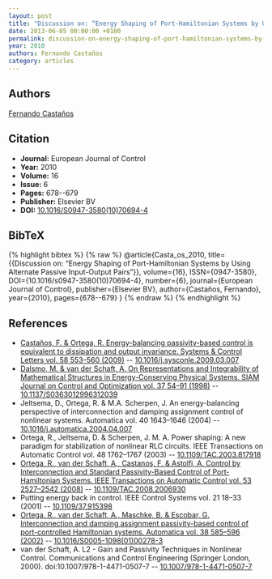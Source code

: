 ```yaml
---
layout: post
title: "Discussion on: “Energy Shaping of Port-Hamiltonian Systems by Using Alternate Passive Input-Output Pairs”"
date: 2013-06-05 00:00:00 +0100
permalink: discussion-on-energy-shaping-of-port-hamiltonian-systems-by-using-alternate-passive-input-output-pairs
year: 2010
authors: Fernando Castaños
category: articles
---
```

 
## Authors
[Fernando Castaños](authors/fernando_castanos)
 
## Citation
- **Journal:** European Journal of Control
- **Year:** 2010
- **Volume:** 16
- **Issue:** 6
- **Pages:** 678--679
- **Publisher:** Elsevier BV
- **DOI:** [10.1016/S0947-3580(10)70694-4](https://doi.org/10.1016/S0947-3580(10)70694-4)
 
## BibTeX
{% highlight bibtex %}
{% raw %}
@article{Casta_os_2010,
  title={{Discussion on: “Energy Shaping of Port-Hamiltonian Systems by Using Alternate Passive Input-Output Pairs”}},
  volume={16},
  ISSN={0947-3580},
  DOI={10.1016/s0947-3580(10)70694-4},
  number={6},
  journal={European Journal of Control},
  publisher={Elsevier BV},
  author={Castaños, Fernando},
  year={2010},
  pages={678--679}
}
{% endraw %}
{% endhighlight %}
 
## References
- [Castaños, F. & Ortega, R. Energy-balancing passivity-based control is equivalent to dissipation and output invariance. Systems &amp; Control Letters vol. 58 553–560 (2009)](energy-balancing-passivity-based-control-is-equivalent-to-dissipation-and-output-invariance) -- [10.1016/j.sysconle.2009.03.007](https://doi.org/10.1016/j.sysconle.2009.03.007)
- [Dalsmo, M. & van der Schaft, A. On Representations and Integrability of Mathematical Structures in Energy-Conserving Physical Systems. SIAM Journal on Control and Optimization vol. 37 54–91 (1998)](on-representations-and-integrability-of-mathematical-structures-in-energy-conserving-physical-systems) -- [10.1137/S0363012996312039](https://doi.org/10.1137/S0363012996312039)
- Jeltsema, D., Ortega, R. & M.A. Scherpen, J. An energy-balancing perspective of interconnection and damping assignment control of nonlinear systems. Automatica vol. 40 1643–1646 (2004) -- [10.1016/j.automatica.2004.04.007](https://doi.org/10.1016/j.automatica.2004.04.007)
- Ortega, R., Jeltsema, D. & Scherpen, J. M. A. Power shaping: A new paradigm for stabilization of nonlinear RLC circuits. IEEE Transactions on Automatic Control vol. 48 1762–1767 (2003) -- [10.1109/TAC.2003.817918](https://doi.org/10.1109/TAC.2003.817918)
- [Ortega, R., van der Schaft, A., Castanos, F. & Astolfi, A. Control by Interconnection and Standard Passivity-Based Control of Port-Hamiltonian Systems. IEEE Transactions on Automatic Control vol. 53 2527–2542 (2008)](control-by-interconnection-and-standard-passivity-based-control-of-port-hamiltonian-systems) -- [10.1109/TAC.2008.2006930](https://doi.org/10.1109/TAC.2008.2006930)
- Putting energy back in control. IEEE Control Systems vol. 21 18–33 (2001) -- [10.1109/37.915398](https://doi.org/10.1109/37.915398)
- [Ortega, R., van der Schaft, A., Maschke, B. & Escobar, G. Interconnection and damping assignment passivity-based control of port-controlled Hamiltonian systems. Automatica vol. 38 585–596 (2002)](interconnection-and-damping-assignment-passivity-based-control-of-port-controlled-hamiltonian-systems) -- [10.1016/S0005-1098(01)00278-3](https://doi.org/10.1016/S0005-1098(01)00278-3)
- van der Schaft, A. L2 - Gain and Passivity Techniques in Nonlinear Control. Communications and Control Engineering (Springer London, 2000). doi:10.1007/978-1-4471-0507-7 -- [10.1007/978-1-4471-0507-7](https://doi.org/10.1007/978-1-4471-0507-7)


